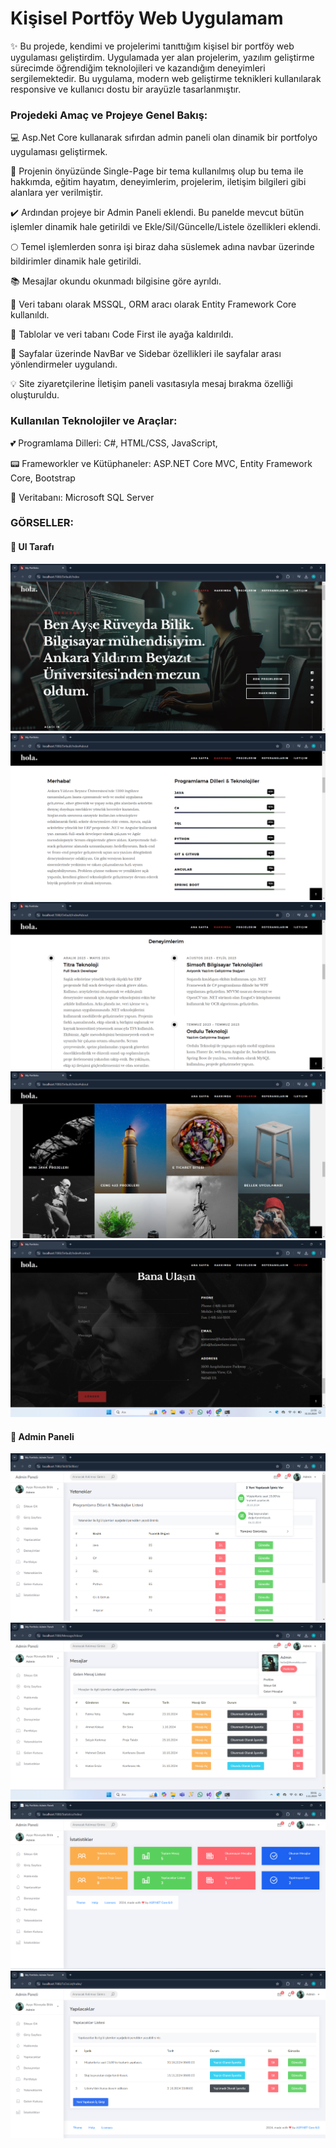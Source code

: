 # Kişisel Portföy Web Uygulamam
 
:sparkles: Bu projede, kendimi ve projelerimi tanıttığım kişisel bir portföy web uygulaması geliştirdim. Uygulamada yer alan projelerim, yazılım geliştirme sürecimde öğrendiğim teknolojileri ve kazandığım deneyimleri sergilemektedir. Bu uygulama, modern web geliştirme teknikleri kullanılarak responsive ve kullanıcı dostu bir arayüzle tasarlanmıştır.


### Projedeki Amaç ve Projeye Genel Bakış: 

💻 Asp.Net Core kullanarak sıfırdan admin paneli olan dinamik bir portfolyo uygulaması geliştirmek.

:round_pushpin: Projenin önyüzünde Single-Page bir tema kullanılmış olup bu tema ile hakkımda, eğitim hayatım, deneyimlerim, projelerim, iletişim bilgileri gibi alanlara yer verilmiştir.

:heavy_check_mark: Ardından projeye bir Admin Paneli eklendi. Bu panelde mevcut bütün işlemler dinamik hale getirildi ve Ekle/Sil/Güncelle/Listele özellikleri eklendi.

:full_moon: Temel işlemlerden sonra işi biraz daha süslemek adına navbar üzerinde bildirimler dinamik hale getirildi.

:books: Mesajlar okundu okunmadı bilgisine göre ayrıldı.

:mag_right: Veri tabanı olarak MSSQL, ORM aracı olarak Entity Framework Core kullanıldı.

:rocket: Tablolar ve veri tabanı Code First ile ayağa kaldırıldı.

:bookmark_tabs: Sayfalar üzerinde NavBar ve Sidebar özellikleri ile sayfalar arası yönlendirmeler uygulandı.

:bulb: Site ziyaretçilerine İletişim paneli vasıtasıyla mesaj bırakma özelliği oluşturuldu.


### Kullanılan Teknolojiler ve Araçlar:

:two_hearts: Programlama Dilleri: C#, HTML/CSS, JavaScript,

:pager: Frameworkler ve Kütüphaneler: ASP.NET Core MVC, Entity Framework Core, Bootstrap

:low_brightness: Veritabanı: Microsoft SQL Server


### GÖRSELLER:

#### 🎉 **UI Tarafı**

<img src="https://github.com/ruveydabilik/MyPortfolio/blob/main/screenshots/1.png" width="auto">

<img src="https://github.com/ruveydabilik/MyPortfolio/blob/main/screenshots/2.png" width="auto">

<img src="https://github.com/ruveydabilik/MyPortfolio/blob/main/screenshots/3.png" width="auto">

<img src="https://github.com/ruveydabilik/MyPortfolio/blob/main/screenshots/4.png" width="auto">

<img src="https://github.com/ruveydabilik/MyPortfolio/blob/main/screenshots/5.png" width="auto">

#### 🎉 **Admin Paneli**

<img src="https://github.com/ruveydabilik/MyPortfolio/blob/main/screenshots/6.png" width="auto">

<img src="https://github.com/ruveydabilik/MyPortfolio/blob/main/screenshots/7.png" width="auto">

<img src="https://github.com/ruveydabilik/MyPortfolio/blob/main/screenshots/8.png" width="auto">

<img src="https://github.com/ruveydabilik/MyPortfolio/blob/main/screenshots/9.png" width="auto">
